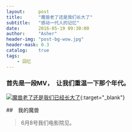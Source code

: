 ```yaml
---
layout:     post
title:      "魔兽老了还是我们长大了"
subtitle:   "感动一代人的记忆"
date:       2016-05-19 09:30:00
author:     "Asher"
header-img: "post-bg-wow.jpg"
header-mask: 0.3
catalog:    true
tags:
    - 回忆
---
```


### 首先是一段MV，　让我们重温一下那个年代。

[![魔兽老了还是我们已经长大了](http://o7d3ayvg2.bkt.clouddn.com/post-wow-old-or-our-old-video.jpg)](http://o7d3ayvg2.bkt.clouddn.com/2626347-1.mp4 "魔兽老了还是我们已经长大了"){:target="_blank"}

##　我的魔兽

> 6月8号我们电影院见。　

